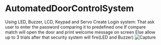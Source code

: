 # AutomatedDoorControlSystem
Using LED, Buzzer, LCD, Keypad and Servo Create Login system:  That ask user to enter the password comparing  it to predefined one If compare match will open the door and print welcome message on screen Else allow up to 3 trials after that security system will fire(LED and Buzzer)
![Capture](https://github.com/Tarek191020/AutomatedDoorControlSystem/assets/103005836/7ff08eee-d226-41f5-8008-df07ca140bb3)
